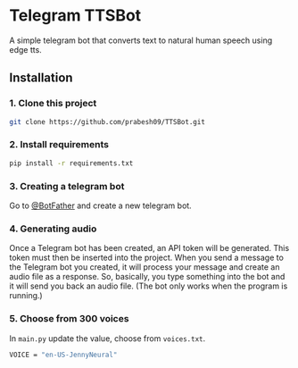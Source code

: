 # Telegram TTSBot

A simple telegram bot that converts text to natural human speech using edge tts.
## Installation

### 1. Clone this project

```bash
git clone https://github.com/prabesh09/TTSBot.git
```

### 2. Install requirements

```bash
pip install -r requirements.txt
```

### 3. Creating a telegram bot

Go to [@BotFather](https://t.me/BotFather) and create a new telegram bot.

### 4. Generating audio

Once a Telegram bot has been created, an API token will be generated. This token must then be inserted into the project. When you send a message to the Telegram bot you created, it will process your message and create an audio file as a response. So, basically, you type something into the bot and it will send you back an audio file. (The bot only works when the program is running.)

### 5. Choose from 300 voices

In `main.py` update the value, choose from `voices.txt`.
```bash
VOICE = "en-US-JennyNeural"
```
